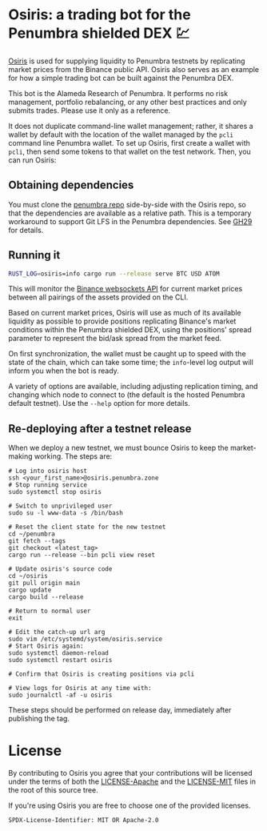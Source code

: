 # Osiris: a trading bot for the Penumbra shielded DEX 💹

[Osiris](https://en.wikipedia.org/wiki/OSIRIS-REx) is used for supplying liquidity to Penumbra testnets
by replicating market prices from the Binance public API. Osiris also serves as an example for how
a simple trading bot can be built against the Penumbra DEX.

This bot is the Alameda Research of Penumbra. It performs no risk management, portfolio rebalancing, or any other
best practices and only submits trades. Please use it only as a reference.

It does not duplicate command-line wallet management; rather, it shares a wallet by default with the
location of the wallet managed by the `pcli` command line Penumbra wallet. To set up Osiris, first
create a wallet with `pcli`, then send some tokens to that wallet on the test network. Then, you can
run Osiris:

## Obtaining dependencies

You must clone the [penumbra repo](https://github.com/penumbra-zone/penumbra)
side-by-side with the Osiris repo, so that the dependencies are available
as a relative path. This is a temporary workaround to support Git LFS
in the Penumbra dependencies.
See [GH29](https://github.com/penumbra-zone/galileo/issues/29) for details.

## Running it

```bash
RUST_LOG=osiris=info cargo run --release serve BTC USD ATOM
```

This will monitor the [Binance websockets API](https://developers.binance.com/docs/binance-trading-api/websocket_api) for
current market prices between all pairings of the assets provided on the CLI.

Based on current market prices, Osiris will use as much of its available liquidity as possible to provide positions
replicating Binance's market conditions within the Penumbra shielded DEX, using the positions' spread parameter to
represent the bid/ask spread from the market feed.

On first synchronization, the wallet must be caught up to speed with the state of the chain, which
can take some time; the `info`-level log output will inform you when the bot is ready.

A variety of options are available, including adjusting replication timing, and changing which node to
connect to (the default is the hosted Penumbra default testnet). Use the `--help` option for more details.

## Re-deploying after a testnet release
When we deploy a new testnet, we must bounce Osiris to keep the market-making working.
The steps are:

```
# Log into osiris host
ssh <your_first_name>@osiris.penumbra.zone
# Stop running service
sudo systemctl stop osiris

# Switch to unprivileged user
sudo su -l www-data -s /bin/bash

# Reset the client state for the new testnet
cd ~/penumbra
git fetch --tags
git checkout <latest_tag>
cargo run --release --bin pcli view reset

# Update osiris's source code
cd ~/osiris
git pull origin main
cargo update
cargo build --release

# Return to normal user
exit

# Edit the catch-up url arg
sudo vim /etc/systemd/system/osiris.service
# Start Osiris again:
sudo systemctl daemon-reload
sudo systemctl restart osiris

# Confirm that Osiris is creating positions via pcli

# View logs for Osiris at any time with:
sudo journalctl -af -u osiris
```

These steps should be performed on release day, immediately after publishing the tag.

# License

By contributing to Osiris you agree that your contributions will be licensed
under the terms of both the [LICENSE-Apache](LICENSE-Apache) and the
[LICENSE-MIT](LICENSE-MIT) files in the root of this source tree.

If you're using Osiris you are free to choose one of the provided licenses.

`SPDX-License-Identifier: MIT OR Apache-2.0`
